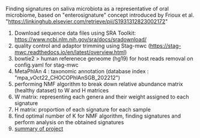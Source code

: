 Finding signatures on saliva microbiota as a representative of oral microbiome, based on "enterosignature" concept introduced by Frioux et al. "https://linkinghub.elsevier.com/retrieve/pii/S1931312823002172"
1) Download sequence data files using SRA Toolkit: https://www.ncbi.nlm.nih.gov/sra/docs/sradownload/
2) quality control and adaptor trimming using Stag-mwc (https://stag-mwc.readthedocs.io/en/latest/overview.html)
3) bowtie2 > human referenece geneome (hg19) for host reads removal on config.yaml for stag-mwc
4) MetaPhlAn 4 : taxonomic annotation (database index : "mpa_vOct22_CHOCOPhlAnSGB_202212")
5) performing NMF algorithm to break down relative abundance matrix (healthy dataset) to W and H matrices
6) W matrix: representing each genera and their weight assigned to each signature
7) H matrix: proportion of each signature for each sample
8) find optimal number of K for NMF algorithm, finding signatures and perform analysis on the obtained signatures
9) [summary of project](https://github.com/dela-bam/saliva_signature_DB_LH/blob/main/summary_of_project.md) 

